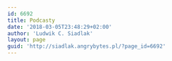 ```yaml
---
id: 6692
title: Podcasty
date: '2018-03-05T23:48:29+02:00'
author: 'Ludwik C. Siadlak'
layout: page
guid: 'http://siadlak.angrybytes.pl/?page_id=6692'
---
```


